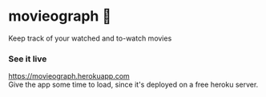 # movieograph :movie_camera:
Keep track of your watched and to-watch movies

### See it live
https://movieograph.herokuapp.com  
Give the app some time to load, since it's deployed on a free heroku server.
